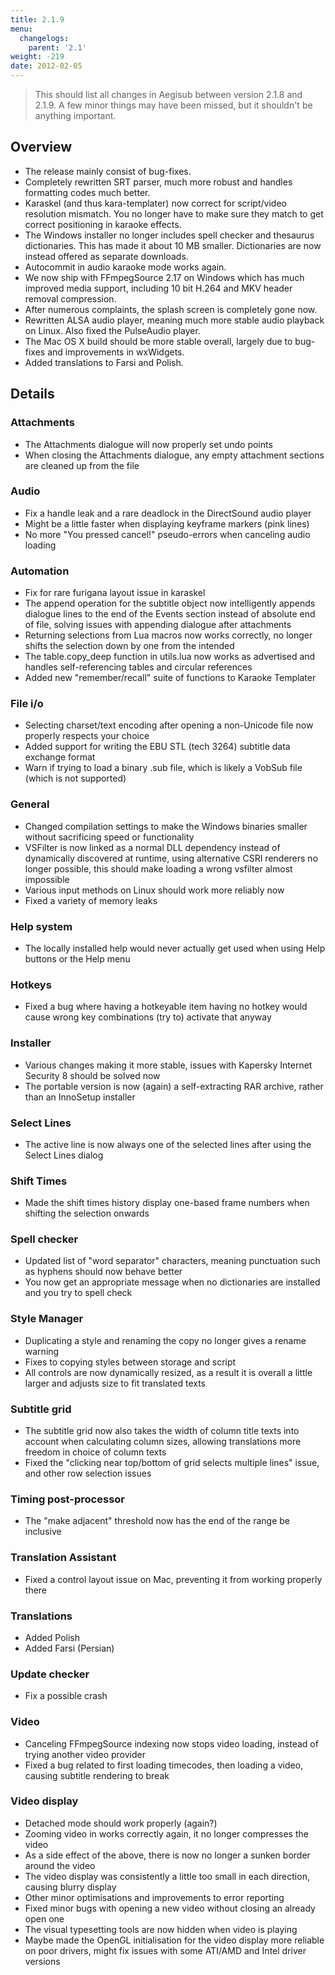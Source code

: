 ```yaml
---
title: 2.1.9
menu:
  changelogs:
    parent: '2.1'
weight: -219
date: 2012-02-05
---
```


> This should list all changes in Aegisub between version 2.1.8 and 2.1.9. A few minor things may have been missed, but it shouldn't be anything important.

## Overview

- The release mainly consist of bug-fixes.
- Completely rewritten SRT parser, much more robust and handles formatting codes much better.
- Karaskel (and thus kara-templater) now correct for script/video resolution mismatch. You no longer have to make sure they match to get correct positioning in karaoke effects.
- The Windows installer no longer includes spell checker and thesaurus dictionaries. This has made it about 10 MB smaller. Dictionaries are now instead offered as separate downloads.
- Autocommit in audio karaoke mode works again.
- We now ship with FFmpegSource 2.17 on Windows which has much improved media support, including 10 bit H.264 and MKV header removal compression.
- After numerous complaints, the splash screen is completely gone now.
- Rewritten ALSA audio player, meaning much more stable audio playback on Linux. Also fixed the PulseAudio player.
- The Mac OS X build should be more stable overall, largely due to bug-fixes and improvements in wxWidgets.
- Added translations to Farsi and Polish.

## Details

### Attachments

- The Attachments dialogue will now properly set undo points
- When closing the Attachments dialogue, any empty attachment sections are cleaned up from the file

### Audio

- Fix a handle leak and a rare deadlock in the DirectSound audio player
- Might be a little faster when displaying keyframe markers (pink lines)
- No more "You pressed cancel!" pseudo-errors when canceling audio loading

### Automation

- Fix for rare furigana layout issue in karaskel
- The append operation for the subtitle object now intelligently appends dialogue lines to the end of the Events section instead of absolute end of file, solving issues with appending dialogue after attachments
- Returning selections from Lua macros now works correctly, no longer shifts the selection down by one from the intended
- The table.copy_deep function in utils.lua now works as advertised and handles self-referencing tables and circular references
- Added new "remember/recall" suite of functions to Karaoke Templater

### File i/o

- Selecting charset/text encoding after opening a non-Unicode file now properly respects your choice
- Added support for writing the EBU STL (tech 3264) subtitle data exchange format
- Warn if trying to load a binary .sub file, which is likely a VobSub file (which is not supported)

### General

- Changed compilation settings to make the Windows binaries smaller without sacrificing speed or functionality
- VSFilter is now linked as a normal DLL dependency instead of dynamically discovered at runtime, using alternative CSRI renderers no longer possible, this should make loading a wrong vsfilter almost impossible
- Various input methods on Linux should work more reliably now
- Fixed a variety of memory leaks

### Help system

- The locally installed help would never actually get used when using Help buttons or the Help menu

### Hotkeys

- Fixed a bug where having a hotkeyable item having no hotkey would cause wrong key combinations (try to) activate that anyway

### Installer

- Various changes making it more stable, issues with Kapersky Internet Security 8 should be solved now
- The portable version is now (again) a self-extracting RAR archive, rather than an InnoSetup installer

### Select Lines

- The active line is now always one of the selected lines after using the Select Lines dialog

### Shift Times

- Made the shift times history display one-based frame numbers when shifting the selection onwards

### Spell checker

- Updated list of "word separator" characters, meaning punctuation such as hyphens should now behave better
- You now get an appropriate message when no dictionaries are installed and you try to spell check

### Style Manager

- Duplicating a style and renaming the copy no longer gives a rename warning
- Fixes to copying styles between storage and script
- All controls are now dynamically resized, as a result it is overall a little larger and adjusts size to fit translated texts

### Subtitle grid

- The subtitle grid now also takes the width of column title texts into account when calculating column sizes, allowing translations more freedom in choice of column texts
- Fixed the "clicking near top/bottom of grid selects multiple lines" issue, and other row selection issues

### Timing post-processor

- The "make adjacent" threshold now has the end of the range be inclusive

### Translation Assistant

- Fixed a control layout issue on Mac, preventing it from working properly there

### Translations

- Added Polish
- Added Farsi (Persian)

### Update checker

- Fix a possible crash

### Video

- Canceling FFmpegSource indexing now stops video loading, instead of trying another video provider
- Fixed a bug related to first loading timecodes, then loading a video, causing subtitle rendering to break

### Video display

- Detached mode should work properly (again?)
- Zooming video in works correctly again, it no longer compresses the video
- As a side effect of the above, there is now no longer a sunken border around the video
- The video display was consistently a little too small in each direction, causing blurry display
- Other minor optimisations and improvements to error reporting
- Fixed minor bugs with opening a new video without closing an already open one
- The visual typesetting tools are now hidden when video is playing
- Maybe made the OpenGL initialisation for the video display more reliable on poor drivers, might fix issues with some ATI/AMD and Intel driver versions
